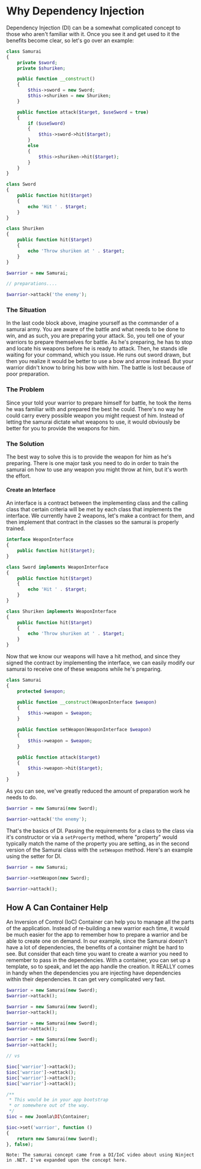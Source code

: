 # Why Dependency Injection

Dependency Injection (DI) can be a somewhat complicated concept to those who aren't familiar with it. Once you see it and get used to it the benefits become clear, so let's go over an example:

```php
class Samurai
{
	private $sword;
	private $shuriken;

	public function __construct()
	{
		$this->sword = new Sword;
		$this->shuriken = new Shuriken;
	}

	public function attack($target, $useSword = true)
	{
		if ($useSword)
		{
			$this->sword->hit($target);
		}
		else
		{
			$this->shuriken->hit($target);
		}
	}
}
```
```php
class Sword
{
	public function hit($target)
	{
		echo 'Hit ' . $target;
	}
}
```
```php
class Shuriken
{
	public function hit($target)
	{
		echo 'Throw shuriken at ' . $target;
	}
}
```
```php
$warrior = new Samurai;

// preparations....

$warrior->attack('the enemy');
```

### The Situation

In the last code block above, imagine yourself as the commander of a samurai army. You are aware of the battle and what needs to be done to win, and as such, you are preparing your attack. So, you tell one of your warriors to prepare themselves for battle. As he's preparing, he has to stop and locate his weapons before he is ready to attack. Then, he stands idle waiting for your command, which you issue. He runs out sword drawn, but then you realize it would be better to use a bow and arrow instead. But your warrior didn't know to bring his bow with him. The battle is lost because of poor preparation.

### The Problem

Since your told your warrior to prepare himself for battle, he took the items he was familiar with and prepared the best he could. There's no way he could carry every possible weapon you might request of him. Instead of letting the samurai dictate what weapons to use, it would obviously be better for you to provide the weapons for him.

### The Solution

The best way to solve this is to provide the weapon for him as he's preparing. There is one major task you need to do in order to train the samurai on how to use any weapon you might throw at him, but it's worth the effort.

#### Create an Interface

An interface is a contract between the implementing class and the calling class that certain criteria will be met by each class that implements the interface. We currently have 2 weapons, let's make a contract for them, and then implement that contract in the classes so the samurai is properly trained.

```php
interface WeaponInterface
{
	public function hit($target);
}

class Sword implements WeaponInterface
{
	public function hit($target)
	{
		echo 'Hit ' . $target;
	}
}

class Shuriken implements WeaponInterface
{
	public function hit($target)
	{
		echo 'Throw shuriken at ' . $target;
	}
}
```

Now that we know our weapons will have a hit method, and since they signed the contract by implementing the interface, we can easily modify our samurai to receive one of these weapons while he's preparing.

```php
class Samurai
{
	protected $weapon;

	public function __construct(WeaponInterface $weapon)
	{
		$this->weapon = $weapon;
	}

	public function setWeapon(WeaponInterface $weapon)
	{
		$this->weapon = $weapon;
	}

	public function attack($target)
	{
		$this->weapon->hit($target);
	}
}
```

As you can see, we've greatly reduced the amount of preparation work he needs to do.

```php
$warrior = new Samurai(new Sword);

$warrior->attack('the enemy');
```

That's the basics of DI. Passing the requirements for a class to the class via it's constructor or via a `setProperty` method, where "property" would typically match the name of the property you are setting, as in the second version of the Samurai class with the `setWeapon` method. Here's an example using the setter for DI.

```php
$warrior = new Samurai;

$warrior->setWeapon(new Sword);

$warrior->attack();
```

## How A Can Container Help

An Inversion of Control (IoC) Container can help you to manage all the parts of the application. Instead of re-building a new warrior each time, it would be much easier for the app to remember how to prepare a warrior and be able to create one on demand. In our example, since the Samurai doesn't have a lot of dependencies, the benefits of a container might be hard to see. But consider that each time you want to create a warrior you need to remember to pass in the dependencies. With a container, you can set up a template, so to speak, and let the app handle the creation. It REALLY comes in handy when the dependencies you are injecting have dependencies within their dependencies. It can get very complicated very fast.

```php
$warrior = new Samurai(new Sword);
$warrior->attack();

$warrior = new Samurai(new Sword);
$warrior->attack();

$warrior = new Samurai(new Sword);
$warrior->attack();

$warrior = new Samurai(new Sword);
$warrior->attack();

// vs

$ioc['warrior']->attack();
$ioc['warrior']->attack();
$ioc['warrior']->attack();
$ioc['warrior']->attack();

/**
 * This would be in your app bootstrap
 * or somewhere out of the way.
 */
$ioc = new Joomla\DI\Container;

$ioc->set('warrior', function ()
{
	return new Samurai(new Sword);
}, false);
```

```
Note: The samurai concept came from a DI/IoC video about using Ninject in .NET. I've expanded upon the concept here.
```

